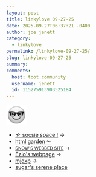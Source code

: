 ```yaml
---
layout: post
title: 𝚕𝚒𝚗𝚔𝚢𝚕𝚘𝚟𝚎 𝟶𝟿-𝟸𝟽-𝟸𝟻
date: 2025-09-27T06:37:21 -0400
author: joe jenett
category:
  - linkylove
permalink: /linkylove-09-27-25/
slug: linkylove-09-27-25
summary:
comments:
  host: toot.community
  username: jenett
  id: 115275913903525184
---
```

<img class="elguytwo" src="/images/elguy.png" alt="" width="54">
<ul class="linkylove">
	<li><a title="socsie" href="https://socsie.space/">☆ socsie space !</a> <span title="led to link shown below">&#8594;</span></li>
	<li><a href="https://html-garden.neocities.org/">html garden ✁ </a></li>
	<li><a title="snow" href="https://sn0w.re/"><small>SNOW’S WEBBED SITE</small></a> <span title="led to link shown below">&#8594;</span></li>
	<li><a title="Ezio's lame-ass website" href="https://reimu.info/">Ezio's webpage</a> <span title="led to link shown below">&#8594;</span></li>
	<li><a title="Maddie" href="https://rodents.rodeo/">mjdxp</a> <span title="led to link shown below">&#8594;</span></li>
	<li><a title="sugar" href="https://sugar.pages.gay/">sugar's serene place</a></li>
</ul>

<a href="https://brid.gy/publish/mastodon"></a>